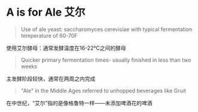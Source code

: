# A is for Ale 艾尔

> Use of ale yeast: saccharomyces cerevisiae with typical fermentation temperature of 60-70F

使用艾尔酵母：通常发酵温度在16-22°C之间的酵母

> Quicker primary fermentation times- usually finished in less than two weeks

主发酵阶段较快，通常在两周之内完成

> "Ale" in the Middle Ages referred to unhopped beverages like Gruit

在中世纪，“艾尔”指的是像格鲁特一样——未添加啤酒花的啤酒